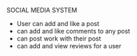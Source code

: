 SOCIAL MEDIA SYSTEM

- User can add and like a post
- can add and like comments to any post
- can post work with their post
- can add and view reviews for a user